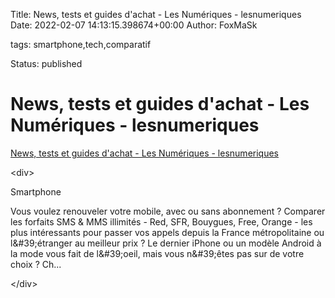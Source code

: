 Title: News, tests et guides d&#39;achat - Les Numériques - lesnumeriques
Date: 2022-02-07 14:13:15.398674+00:00
Author: FoxMaSk 

tags: smartphone,tech,comparatif

Status: published





# News, tests et guides d&#39;achat - Les Numériques - lesnumeriques

[News, tests et guides d&#39;achat - Les Numériques - lesnumeriques](https://www.lesnumeriques.com/telephone-portable.html)

&lt;div&gt;

Smartphone

Vous voulez renouveler votre mobile, avec ou sans abonnement ? Comparer
les forfaits SMS &amp; MMS illimités - Red, SFR, Bouygues, Free, Orange -
les plus intéressants pour passer vos appels depuis la France
métropolitaine ou l\&#39;étranger au meilleur prix ? Le dernier iPhone ou un
modèle Android à la mode vous fait de l\&#39;oeil, mais vous n\&#39;êtes pas sur
de votre choix ? Ch...

&lt;/div&gt;